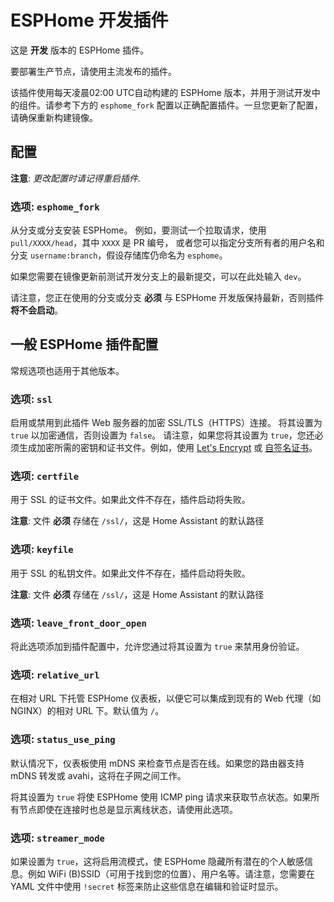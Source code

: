 # ESPHome 开发插件

这是 **开发** 版本的 ESPHome 插件。

要部署生产节点，请使用主流发布的插件。

该插件使用每天凌晨02:00 UTC自动构建的 ESPHome 版本，并用于测试开发中的组件。请参考下方的 `esphome_fork` 配置以正确配置插件。一旦您更新了配置，请确保重新构建镜像。

## 配置

**注意**: _更改配置时请记得重启插件._

### 选项: `esphome_fork`

从分支或分支安装 ESPHome。
例如，要测试一个拉取请求，使用 `pull/XXXX/head`，其中 `XXXX` 是 PR 编号，
或者您可以指定分支所有者的用户名和分支 `username:branch`，假设存储库仍命名为 `esphome`。

如果您需要在镜像更新前测试开发分支上的最新提交，可以在此处输入 `dev`。

请注意，您正在使用的分支或分支 **必须** 与 ESPHome 开发版保持最新，否则插件 **将不会启动**。

## 一般 ESPHome 插件配置

常规选项也适用于其他版本。

### 选项: `ssl`

启用或禁用到此插件 Web 服务器的加密 SSL/TLS（HTTPS）连接。
将其设置为 `true` 以加密通信，否则设置为 `false`。
请注意，如果您将其设置为 `true`，您还必须生成加密所需的密钥和证书文件。例如，使用 [Let's Encrypt](https://www.home-assistant.io/addons/lets_encrypt/)
或 [自签名证书](https://www.home-assistant.io/docs/ecosystem/certificates/tls_self_signed_certificate/)。

### 选项: `certfile`

用于 SSL 的证书文件。如果此文件不存在，插件启动将失败。

**注意**: 文件 **必须** 存储在 `/ssl/`，这是 Home Assistant 的默认路径

### 选项: `keyfile`

用于 SSL 的私钥文件。如果此文件不存在，插件启动将失败。

**注意**: 文件 **必须** 存储在 `/ssl/`，这是 Home Assistant 的默认路径

### 选项: `leave_front_door_open`

将此选项添加到插件配置中，允许您通过将其设置为 `true` 来禁用身份验证。

### 选项: `relative_url`

在相对 URL 下托管 ESPHome 仪表板，以便它可以集成到现有的 Web 代理（如 NGINX）的相对 URL 下。默认值为 `/`。

### 选项: `status_use_ping`

默认情况下，仪表板使用 mDNS 来检查节点是否在线。如果您的路由器支持 mDNS 转发或 avahi，这将在子网之间工作。

将其设置为 `true` 将使 ESPHome 使用 ICMP ping 请求来获取节点状态。如果所有节点即使在连接时也总是显示离线状态，请使用此选项。

### 选项: `streamer_mode`

如果设置为 `true`，这将启用流模式，使 ESPHome 隐藏所有潜在的个人敏感信息。例如 WiFi (B)SSID（可用于找到您的位置）、用户名等。请注意，您需要在 YAML 文件中使用 `!secret` 标签来防止这些信息在编辑和验证时显示。